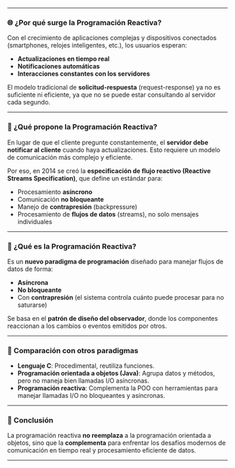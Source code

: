
---
### 🌐 ¿Por qué surge la Programación Reactiva?

Con el crecimiento de aplicaciones complejas y dispositivos conectados (smartphones, relojes inteligentes, etc.), los usuarios esperan:

- **Actualizaciones en tiempo real**
- **Notificaciones automáticas**
- **Interacciones constantes con los servidores**

El modelo tradicional de **solicitud-respuesta** (request-response) ya no es suficiente ni eficiente, ya que no se puede estar consultando al servidor cada segundo.

---
### 🔁 ¿Qué propone la Programación Reactiva?

En lugar de que el cliente pregunte constantemente, el **servidor debe notificar al cliente** cuando haya actualizaciones. Esto requiere un modelo de comunicación más complejo y eficiente.

Por eso, en 2014 se creó la **especificación de flujo reactivo (Reactive Streams Specification)**, que define un estándar para:

- Procesamiento **asíncrono**
- Comunicación **no bloqueante**
- Manejo de **contrapresión** (backpressure)
- Procesamiento de **flujos de datos** (streams), no solo mensajes individuales

---
### 🧠 ¿Qué es la Programación Reactiva?

Es un **nuevo paradigma de programación** diseñado para manejar flujos de datos de forma:

- **Asíncrona**
- **No bloqueante**
- Con **contrapresión** (el sistema controla cuánto puede procesar para no saturarse)

Se basa en el **patrón de diseño del observador**, donde los componentes reaccionan a los cambios o eventos emitidos por otros.

---
### 🧱 Comparación con otros paradigmas

- **Lenguaje C**: Procedimental, reutiliza funciones.
- **Programación orientada a objetos (Java)**: Agrupa datos y métodos, pero no maneja bien llamadas I/O asíncronas.
- **Programación reactiva**: Complementa la POO con herramientas para manejar llamadas I/O no bloqueantes y asíncronas.

---
### 🧩 Conclusión

La programación reactiva **no reemplaza** a la programación orientada a objetos, sino que la **complementa** para enfrentar los desafíos modernos de comunicación en tiempo real y procesamiento eficiente de datos.

---